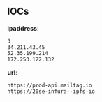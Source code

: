 
## IOCs

__ipaddress__:

```text
3
34.211.43.45
52.35.199.214
172.253.122.132
```
__url__:

```text
https://prod-api.mailtag.io
https://20se-infura--ipfs-io
```
